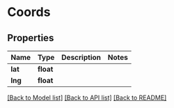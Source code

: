 # Coords

## Properties
Name | Type | Description | Notes
------------ | ------------- | ------------- | -------------
**lat** | **float** |  | 
**lng** | **float** |  | 

[[Back to Model list]](../README.md#documentation-for-models) [[Back to API list]](../README.md#documentation-for-api-endpoints) [[Back to README]](../README.md)


